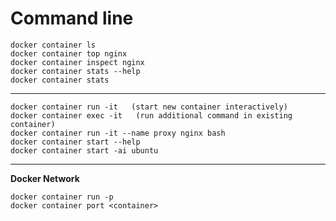 <!-- TITLE: Command Line -->
<!-- SUBTITLE: A quick summary of Command Line -->

# Command line


```text
docker container ls
docker container top nginx
docker container inspect nginx
docker container stats --help
docker container stats
```



-----


```
docker container run -it   (start new container interactively)
docker container exec -it   (run additional command in existing container)
docker container run -it --name proxy nginx bash
docker container start --help
docker container start -ai ubuntu
```

-----


**Docker Network**
```
docker container run -p
docker container port <container>

```
